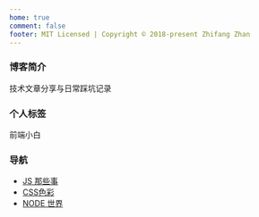 ```yaml
---
home: true
comment: false
footer: MIT Licensed | Copyright © 2018-present Zhifang Zhan
---
```


### 博客简介
技术文章分享与日常踩坑记录
### 个人标签
前端小白

### 导航

- [JS 那些事](/js/)
- [CSS色彩](/css/)
- [NODE 世界](/node/)